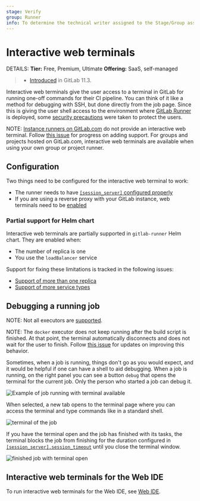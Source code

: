 ```yaml
---
stage: Verify
group: Runner
info: To determine the technical writer assigned to the Stage/Group associated with this page, see https://handbook.gitlab.com/handbook/product/ux/technical-writing/#assignments
---
```


# Interactive web terminals

DETAILS:
**Tier:** Free, Premium, Ultimate
**Offering:** SaaS, self-managed

> - [Introduced](https://gitlab.com/gitlab-org/gitlab-foss/-/issues/50144) in GitLab 11.3.

Interactive web terminals give the user access to a terminal in GitLab for
running one-off commands for their CI pipeline. You can think of it like a method for
debugging with SSH, but done directly from the job page. Since this is giving the user
shell access to the environment where [GitLab Runner](https://docs.gitlab.com/runner/)
is deployed, some [security precautions](../../administration/integration/terminal.md#security) were
taken to protect the users.

NOTE:
[Instance runners on GitLab.com](../runners/index.md) do not
provide an interactive web terminal. Follow
[this issue](https://gitlab.com/gitlab-org/gitlab/-/issues/24674) for progress on
adding support. For groups and projects hosted on GitLab.com, interactive web
terminals are available when using your own group or project runner.

## Configuration

Two things need to be configured for the interactive web terminal to work:

- The runner needs to have
  [`[session_server]` configured properly](https://docs.gitlab.com/runner/configuration/advanced-configuration.html#the-session_server-section)
- If you are using a reverse proxy with your GitLab instance, web terminals need to be
  [enabled](../../administration/integration/terminal.md#enabling-and-disabling-terminal-support)

### Partial support for Helm chart

Interactive web terminals are partially supported in `gitlab-runner` Helm chart.
They are enabled when:

- The number of replica is one
- You use the `loadBalancer` service

Support for fixing these limitations is tracked in the following issues:

- [Support of more than one replica](https://gitlab.com/gitlab-org/charts/gitlab-runner/-/issues/323)
- [Support of more service types](https://gitlab.com/gitlab-org/charts/gitlab-runner/-/issues/324)

## Debugging a running job

NOTE:
Not all executors are
[supported](https://docs.gitlab.com/runner/executors/#compatibility-chart).

NOTE:
The `docker` executor does not keep running
after the build script is finished. At that point, the terminal automatically
disconnects and does not wait for the user to finish. Follow
[this issue](https://gitlab.com/gitlab-org/gitlab-runner/-/issues/3605) for updates on
improving this behavior.

Sometimes, when a job is running, things don't go as you would expect, and it
would be helpful if one can have a shell to aid debugging. When a job is
running, on the right panel you can see a button `debug` that opens the terminal
for the current job. Only the person who started a job can debug it.

![Example of job running with terminal available](img/interactive_web_terminal_running_job.png)

When selected, a new tab opens to the terminal page where you can access
the terminal and type commands like in a standard shell.

![terminal of the job](img/interactive_web_terminal_page.png)

If you have the terminal open and the job has finished with its tasks, the
terminal blocks the job from finishing for the duration configured in
[`[session_server].session_timeout`](https://docs.gitlab.com/runner/configuration/advanced-configuration.html#the-session_server-section) until you
close the terminal window.

![finished job with terminal open](img/finished_job_with_terminal_open.png)

## Interactive web terminals for the Web IDE

To run interactive web terminals for the Web IDE, see [Web IDE](../../user/project/web_ide/index.md).
